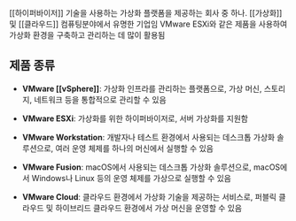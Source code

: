 [[하이퍼바이저]] 기술을 사용하는 가상화 플랫폼을 제공하는 회사 중 하나.
[[가상화]] 및 [[클라우드]] 컴퓨팅분야에서 유명한 기업임
VMware ESXi와 같은 제품을 사용하여 가상화 환경을 구축하고 관리하는 데 많이 활용됨

## 제품 종류

- **VMware [[vSphere]]**: 가상화 인프라를 관리하는 플랫폼으로, 가상 머신, 스토리지, 네트워크 등을 통합적으로 관리할 수 있음
    
- **VMware ESXi**: 가상화를 위한 하이퍼바이저로, 서버 가상화를 지원함
    
- **VMware Workstation**: 개발자나 테스트 환경에서 사용되는 데스크톱 가상화 솔루션으로, 여러 운영 체제를 하나의 머신에서 실행할 수 있음
    
- **VMware Fusion**: macOS에서 사용되는 데스크톱 가상화 솔루션으로, macOS에서 Windows나 Linux 등의 운영 체제를 가상으로 실행할 수 있음
    
- **VMware Cloud**: 클라우드 환경에서 가상화 기술을 제공하는 서비스로, 퍼블릭 클라우드 및 하이브리드 클라우드 환경에서 가상 머신을 운영할 수 있음